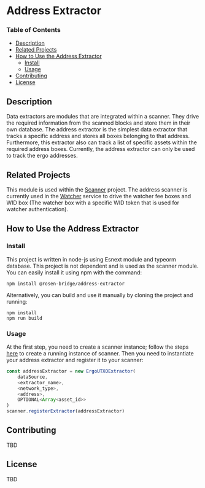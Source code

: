 # Address Extractor


### Table of Contents
- [Description](#description)  
- [Related Projects](#related-projects)
- [How to Use the Address Extractor](#how-to-use-the-address-extractor)
    - [Install](#install)
    - [Usage](#usage)
- [Contributing](#contributing)
- [License](#license)

<a name="headers"/>

## Description
Data extractors are modules that are integrated within a scanner. They drive the required information from the scanned blocks and store them in their own database. The address extractor is the simplest data extractor that tracks a specific address and stores all boxes belonging to that address. Furthermore, this extractor also can track a list of specific assets within the required address boxes. Currently, the address extractor can only be used to track the ergo addresses.


## Related Projects
This module is used within the [Scanner](TBD) project. The address scanner is currently used in the [Watcher](TBD) service to drive the watcher fee boxes and WID box (The watcher box with a specific WID token that is used for watcher authentication).
 
## How to Use the Address Extractor
### Install
This project is written in node-js using Esnext module and typeorm database. This project is not dependent and is used as the scanner module. You can easily install it using npm with the command:

```shell
npm install @rosen-bridge/address-extractor
```

Alternatively, you can build and use it manually by cloning the project and running:
```shell
npm install
npm run build
```

### Usage
At the first step, you need to create a scanner instance; follow the steps [here](TBD) to create a running instance of scanner. Then you need to instantiate your address extractor and register it to your scanner:
```javascript
const addressExtractor = new ErgoUTXOExtractor(
    dataSource, 
    <extractor_name>, 
    <network_type>,
    <address>,
    OPTIONAL<Array<asset_id>>
)
scanner.registerExtractor(addressExtractor)
```

## Contributing
TBD

## License
TBD

